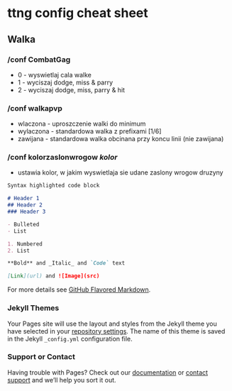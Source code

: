 # ttng config cheat sheet


## Walka

### /conf CombatGag
- 0 - wyswietlaj cala walke
- 1 - wyciszaj dodge, miss & parry
- 2 - wyciszaj dodge, miss, parry & hit

### /conf walkapvp
- wlaczona - uproszczenie walki do minimum
- wylaczona - standardowa walka z prefixami \[1/6\]
- zawijana - standardowa walka obcinana przy koncu linii (nie zawijana)

### /conf kolorzaslonwrogow *kolor*
- ustawia kolor, w jakim wyswietlaja sie udane zaslony wrogow druzyny


```markdown
Syntax highlighted code block

# Header 1
## Header 2
### Header 3

- Bulleted
- List

1. Numbered
2. List

**Bold** and _Italic_ and `Code` text

[Link](url) and ![Image](src)
```

For more details see [GitHub Flavored Markdown](https://guides.github.com/features/mastering-markdown/).

### Jekyll Themes

Your Pages site will use the layout and styles from the Jekyll theme you have selected in your [repository settings](https://github.com/eldakar/ttng/settings/pages). The name of this theme is saved in the Jekyll `_config.yml` configuration file.

### Support or Contact

Having trouble with Pages? Check out our [documentation](https://docs.github.com/categories/github-pages-basics/) or [contact support](https://support.github.com/contact) and we’ll help you sort it out.
